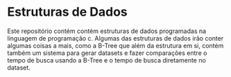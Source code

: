 # Estruturas de Dados
Este repositório contém contém estruturas de dados programadas na linguagem de programação c. Algumas das estruturas de dados irão conter algumas coisas a mais, como a B-Tree que além da estrutura em si, contém também um sistema para gerar datasets e fazer comparações entre o tempo de busca usando a B-Tree e o tempo de busca diretamente no dataset.

